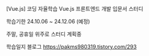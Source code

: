 [Vue.js] 코딩 자율학습 Vue.js 프론트엔드 개발 입문서 스터디

학습기한 24.10.06 ~ 24.12.06 (예정)

주말, 공휴일 위주로 스터디 계획중

학습일지 블로그 https://pakms980319.tistory.com/293
